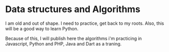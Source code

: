 # Data structures and Algorithms
I am old and out of shape. I need to practice, get back to my roots. Also, this will be a good way to learn Python.

Because of this, I will publish here the algorithms i'm practicing in Javascript, Python and PHP, Java and Dart as a traning.
